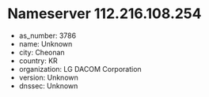 # Nameserver 112.216.108.254

* as_number: 3786
* name: Unknown
* city: Cheonan
* country: KR
* organization: LG DACOM Corporation
* version: Unknown
* dnssec: Unknown
